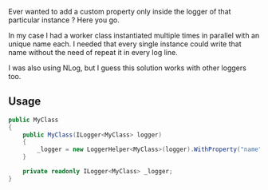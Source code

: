 Ever wanted to add a custom property only inside the logger of that particular instance ? Here you go.

In my case I had a worker class instantiated multiple times in parallel with an unique name each. I needed that every single instance could write that name without the need of repeat it in every log line.

I was also using NLog, but I guess this solution works with other loggers too.

## Usage

```csharp
public MyClass
{
    public MyClass(ILogger<MyClass> logger)
    {
        _logger = new LoggerHelper<MyClass>(logger).WithProperty("name", "SomeValue");
    }

    private readonly ILogger<MyClass> _logger;
}
```
